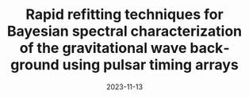 ---
title: "Rapid refitting techniques for Bayesian spectral characterization of the gravitational wave background using pulsar timing arrays"
collection: publications
category: manuscripts
permalink: /en/publication/2023-11-13-need-for-speed
excerpt: 'This paper is about faster, approximate methods to accurately characterise a gravitational wave background spectrum with *ceffyl*'
date: 2023-11-13
venue: 'Physical Review D'
paperurl: 'https://journals.aps.org/prd/abstract/10.1103/PhysRevD.108.103019'
bibtexurl: 'http://academicpages.github.io/files/need-for-speed.bib'
citation: 'Lamb, W. G.; Taylor, S. R.; van Haasteren, R. (2023) Phys. Rev. D 108, 103019'
lang: en
translated: true
---